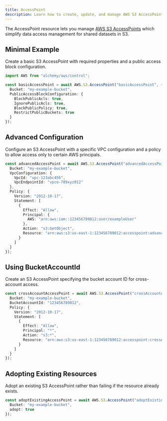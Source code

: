 ```yaml
---
title: AccessPoint
description: Learn how to create, update, and manage AWS S3 AccessPoints using Alchemy Cloud Control.
---
```


The AccessPoint resource lets you manage [AWS S3 AccessPoints](https://docs.aws.amazon.com/s3/latest/userguide/) which simplify data access management for shared datasets in S3.

## Minimal Example

Create a basic S3 AccessPoint with required properties and a public access block configuration.

```ts
import AWS from "alchemy/aws/control";

const basicAccessPoint = await AWS.S3.AccessPoint("basicAccessPoint", {
  Bucket: "my-example-bucket",
  PublicAccessBlockConfiguration: {
    BlockPublicAcls: true,
    IgnorePublicAcls: true,
    BlockPublicPolicy: true,
    RestrictPublicBuckets: true
  }
});
```

## Advanced Configuration

Configure an S3 AccessPoint with a specific VPC configuration and a policy to allow access only to certain AWS principals.

```ts
const advancedAccessPoint = await AWS.S3.AccessPoint("advancedAccessPoint", {
  Bucket: "my-example-bucket",
  VpcConfiguration: {
    VpcId: "vpc-123abc456",
    VpcEndpointId: "vpce-789xyz012"
  },
  Policy: {
    Version: "2012-10-17",
    Statement: [
      {
        Effect: "Allow",
        Principal: {
          AWS: "arn:aws:iam::123456789012:user/exampleUser"
        },
        Action: "s3:GetObject",
        Resource: "arn:aws:s3:us-east-1:123456789012:accesspoint:advancedAccessPoint/object/*"
      }
    ]
  }
});
```

## Using BucketAccountId

Create an S3 AccessPoint specifying the bucket account ID for cross-account access.

```ts
const crossAccountAccessPoint = await AWS.S3.AccessPoint("crossAccountAccessPoint", {
  Bucket: "my-example-bucket",
  BucketAccountId: "123456789012",
  Policy: {
    Version: "2012-10-17",
    Statement: [
      {
        Effect: "Allow",
        Principal: "*",
        Action: "s3:*",
        Resource: "arn:aws:s3:us-east-1:123456789012:accesspoint:crossAccountAccessPoint"
      }
    ]
  }
});
```

## Adopting Existing Resources

Adopt an existing S3 AccessPoint rather than failing if the resource already exists.

```ts
const adoptExistingAccessPoint = await AWS.S3.AccessPoint("adoptExistingAccessPoint", {
  Bucket: "my-example-bucket",
  adopt: true
});
```
